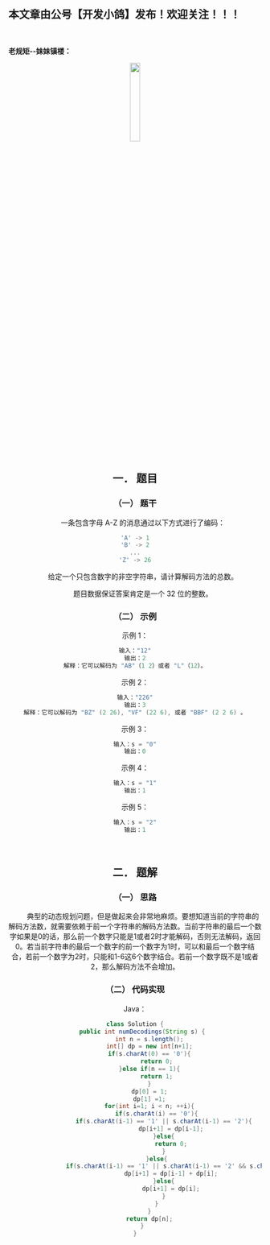 ﻿## 本文章由公号【开发小鸽】发布！欢迎关注！！！
<br>

**老规矩--妹妹镇楼：**
<center>
<img src="https://img-blog.csdnimg.cn/20200721223424816.JPG"   width="20%">

## 一．	题目
### （一）	题干

&nbsp;  &nbsp;  &nbsp;  &nbsp; 一条包含字母 A-Z 的消息通过以下方式进行了编码：

```cpp
'A' -> 1
'B' -> 2
...
'Z' -> 26
```

&nbsp;  &nbsp;  &nbsp;  &nbsp; 给定一个只包含数字的非空字符串，请计算解码方法的总数。

&nbsp;  &nbsp;  &nbsp;  &nbsp; 题目数据保证答案肯定是一个 32 位的整数。
<br>


### （二）	示例

示例 1：

```cpp
输入："12"
输出：2
解释：它可以解码为 "AB"（1 2）或者 "L"（12）。
```

示例 2：

```cpp
输入："226"
输出：3
解释：它可以解码为 "BZ" (2 26), "VF" (22 6), 或者 "BBF" (2 2 6) 。
```

示例 3：

```cpp
输入：s = "0"
输出：0
```

示例 4：

```cpp
输入：s = "1"
输出：1
```

示例 5：

```cpp
输入：s = "2"
输出：1
```

<br>



## 二．	题解
### （一）	思路
&nbsp;  &nbsp;  &nbsp;  &nbsp; 典型的动态规划问题，但是做起来会非常地麻烦。要想知道当前的字符串的解码方法数，就需要依赖于前一个字符串的解码方法数。当前字符串的最后一个数字如果是0的话，那么前一个数字只能是1或者2时才能解码，否则无法解码，返回0。若当前字符串的最后一个数字的前一个数字为1时，可以和最后一个数字结合，若前一个数字为2时，只能和1-6这6个数字结合。若前一个数字既不是1或者2，那么解码方法不会增加。
<br>



### （二）	代码实现

Java：

```java
class Solution {
    public int numDecodings(String s) {
        int n = s.length();
        int[] dp = new int[n+1];
        if(s.charAt(0) == '0'){
            return 0;
        }else if(n == 1){
            return 1;
        }
        dp[0] = 1;
        dp[1] =1;
        for(int i=1; i < n; ++i){
            if(s.charAt(i) == '0'){
                if(s.charAt(i-1) == '1' || s.charAt(i-1) == '2'){
                    dp[i+1] = dp[i-1];
                }else{
                    return 0;
                }
            }else{
                if(s.charAt(i-1) == '1' || s.charAt(i-1) == '2' && s.charAt(i) >= '1' && s.charAt(i) <= '6'){
                    dp[i+1] = dp[i-1] + dp[i];
                }else{
                    dp[i+1] = dp[i];
                }
            }
        }
        return dp[n];
    }
}
```


